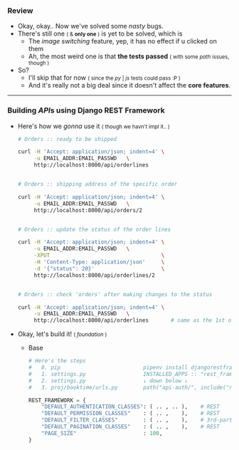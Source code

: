 ### Review
- Okay, okay.. Now we've solved some *nasty* bugs.
- There's still one <small>( & **only one** )</small> is yet to be solved, which is
    - The *image switching* feature, yep, it has no effect if u clicked on them
    - Ah, the most weird one is that **the tests passed** <small>( with some *path* issues, though )</small>
- So?
    - I'll skip that for now <small>( since the *py* | *js* tests could pass :P )</small>
    - And it's really not a big deal since it doesn't affect the **core features**.

--------

### Building *API*s using **Django REST Framework**
- Here's how we *gonna* use it <small>( though we havn't impl it.. )</small>

    ```bash
    # Orders :: ready to be shipped

    curl -H 'Accept: application/json; indent=4' \
         -u EMAIL_ADDR:EMAIL_PASSWD   \
         http://localhost:8000/api/orderlines


    # Orders :: shipping address of the specific order

    curl -H 'Accept: application/json; indent=4' \
         -u EMAIL_ADDR:EMAIL_PASSWD   \
         http://localhost:8000/api/orders/2   


    # Orders :: update the status of the order lines 

    curl -H 'Accept: application/json; indent=4' \
         -u EMAIL_ADDR:EMAIL_PASSWD   \
         -XPUT                                   \
         -H 'Content-Type: application/json'     \
         -d '{"status": 20}'                     \
         http://localhost:8000/api/orderlines/2

    
    # Orders :: check 'orders' after making changes to the status

    curl -H 'Accept: application/json; indent=4' \
         -u EMAIL_ADDR:EMAIL_PASSWD   \
         http://localhost:8000/api/orderlines       # same as the 1st one!
    ```

- Okay, let's build it!  <small>( *foundation* )</small>
    
    - Base

        ```python
        # Here's the steps
        #   0. pip                          pipenv install djangorestframework
        #   1. settings.py                  INSTALLED_APPS :: "rest_framework"
        #   2. settings.py                  ↓ down below ↓
        #   3. proj/booktime/urls.py        path("api-auth/", include("rest_framework.urls"))
        
        REST_FRAMEWORK = {
            "DEFAULT_AUTHENTICATION_CLASSES": ( .. , .. ),    # REST
            "DEFAULT_PERMISSION_CLASSES"    : ( .. ,    ),    # REST
            "DEFAULT_FILTER_CLASSES"        : ( .. ,    ),    # 3rd-party module
            "DEFAULT_PAGINATION_CLASSES"    : ( .. ,    ),    # REST
            "PAGE_SIZE"                     : 100,
        }
        ```

    